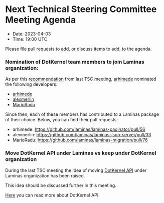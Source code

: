 # Next Technical Steering Committee Meeting Agenda

- Date: 2023-04-03
- Time: 19:00 UTC

Please file pull requests to add, or discuss items to add, to the agenda.

### Nomination of DotKernel team members to join Laminas organization:

As per this [recommendation](https://github.com/laminas/technical-steering-committee/issues/135) from last TSC meeting, [arhimede](https://github.com/arhimede) nominated the following developers:

- [arhimede](https://github.com/arhimede)
- [alexmerlin](https://github.com/alexmerlin)
- [MarioRadu](https://github.com/MarioRadu)

Since then, each of these members has contributed to a Laminas package of their choice. Below, you can find their pull requests:

- arhimede: https://github.com/laminas/laminas-paginator/pull/56
- alexmerlin: https://github.com/laminas/laminas-json-server/pull/33
- MarioRadu: https://github.com/laminas/laminas-migration/pull/76

### Move DotKernel API under Laminas vs keep under DotKernel organization

During the last TSC meeting the idea of moving [DotKernel API](https://github.com/dotkernel/api) under Laminas organization has been raised.

This idea should be discussed further in this meeting.

[Here](https://www.dotkernel.com/dotkernel3/dotkernel-api-architecture-components/) you can read more about DotKernel API.
